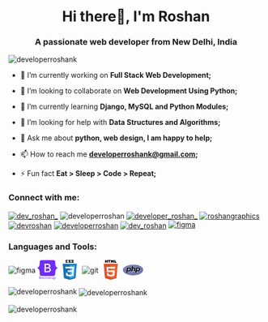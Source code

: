 <h1 align="center">Hi there👋, I'm Roshan </h1>
<h3 align="center">A passionate web developer from New Delhi, India</h3>

<p align="left"> <img src="https://komarev.com/ghpvc/?username=developerroshank&label=Profile%20views&color=0e75b6&style=flat" alt="developerroshank" /> </p>

- 🔭 I’m currently working on **Full Stack Web Development;**

- 👯 I’m looking to collaborate on **Web Development Using Python;**

- 🌱 I’m currently learning **Django, MySQL and Python Modules;**

- 🤝 I’m looking for help with **Data Structures and Algorithms;**

- 💬 Ask me about **python, web design, I am happy to help;**

- 📫 How to reach me **developerroshank@gmail.com;**

- ⚡ Fun fact **Eat > Sleep > Code > Repeat;**


<h3 align="left">Connect with me:</h3>
<p align="left">
<a href="https://twitter.com/dev_roshan_" target="blank"><img align="center" src="https://raw.githubusercontent.com/rahuldkjain/github-profile-readme-generator/master/src/images/icons/Social/twitter.svg" alt="dev_roshan_" height="30" width="40" /></a>
<a href="https://linkedin.com/in/developerroshan" target="blank" style="text-decoration: none;"><img align="center" src="https://raw.githubusercontent.com/rahuldkjain/github-profile-readme-generator/master/src/images/icons/Social/linked-in-alt.svg" alt="developerroshan" height="30" width="40" /></a>
<a href="https://instagram.com/developer_roshan_" target="blank"><img align="center" src="https://raw.githubusercontent.com/rahuldkjain/github-profile-readme-generator/master/src/images/icons/Social/instagram.svg" alt="developer_roshan_" height="30" width="40" /></a>
<a href="https://www.behance.net/roshangraphics" target="blank"><img align="center" src="https://raw.githubusercontent.com/rahuldkjain/github-profile-readme-generator/master/src/images/icons/Social/behance.svg" alt="roshangraphics" height="30" width="40" /></a>
<a href="https://www.codechef.com/users/devroshan" target="blank"><img align="center" src="https://cdn.jsdelivr.net/npm/simple-icons@3.1.0/icons/codechef.svg" alt="devroshan" height="30" width="40" /></a>
<a href="https://www.hackerrank.com/developerroshan" target="blank"><img align="center" src="https://raw.githubusercontent.com/rahuldkjain/github-profile-readme-generator/master/src/images/icons/Social/hackerrank.svg" alt="developerroshan" height="30" width="40" /></a>
<a href="https://www.leetcode.com/dev_roshan" target="blank"><img align="center" src="https://raw.githubusercontent.com/rahuldkjain/github-profile-readme-generator/master/src/images/icons/Social/leet-code.svg" alt="dev_roshan" height="30" width="40" /></a>
  <a href="https://www.figma.com/" target="blank"><img src="https://www.vectorlogo.zone/logos/figma/figma-icon.svg" alt="figma" width="40" height="40"/> </a>
</p>


<h3 align="left">Languages and Tools:</h3>
<p align="left">
  <a href="https://www.figma.com/" target="blank" style="text-decoration: none;"><img align="center" src="https://www.vectorlogo.zone/logos/figma/figma-icon.svg" alt="figma" width="40" height="40" /> </a>
  <a href="https://getbootstrap.com" target="blank"style="text-decoration: none;"><img align="center" src="https://raw.githubusercontent.com/devicons/devicon/master/icons/bootstrap/bootstrap-plain-wordmark.svg" alt="bootstrap" width="40" height="40" /> </a>
  <a href="https://www.w3schools.com/css/" target="blank"style="text-decoration: none;"><img align="center" src="https://raw.githubusercontent.com/devicons/devicon/master/icons/css3/css3-original-wordmark.svg" alt="css3" width="40" height="40" /> </a>
  <a href="https://git-scm.com/" target="blank"style="text-decoration: none;"><img align="center" src="https://www.vectorlogo.zone/logos/git-scm/git-scm-icon.svg" alt="git" width="40" height="40" /> </a>
  <a href="https://www.w3.org/html/" target="blank" style="text-decoration: none;"><img align="center" src="https://raw.githubusercontent.com/devicons/devicon/master/icons/html5/html5-original-wordmark.svg" alt="" width="40" height="40" /> </a>
  <a href="https://www.php.net" target="blank" style="text-decoration: none;"><img align="center" src="https://raw.githubusercontent.com/devicons/devicon/master/icons/php/php-original.svg" alt="php" width="40" height="40" /> </a>
</p>
<!-- <p align="left"><img src="https://cdn.worldvectorlogo.com/logos/arduino-1.svg" alt="arduino" width="40" height="40"/> 
  <a href="https://getbootstrap.com" target="blank"> 
    <img src="https://raw.githubusercontent.com/devicons/devicon/master/icons/bootstrap/bootstrap-plain-wordmark.svg" alt="bootstrap" width="40" height="40"/> 
  </a> 
  <a href="https://www.w3schools.com/css/" target="blank"> 
    <img src="https://raw.githubusercontent.com/devicons/devicon/master/icons/css3/css3-original-wordmark.svg" alt="css3" width="40" height="40"/>
  </a> 
  <a href="https://www.figma.com/" target="blank"> 
    <img src="https://www.vectorlogo.zone/logos/figma/figma-icon.svg" alt="figma" width="40" height="40"/> 
  </a> 
  <a href="https://git-scm.com/" target="blank"> 
    <img src="https://www.vectorlogo.zone/logos/git-scm/git-scm-icon.svg" alt="git" width="40" height="40"/> 
  </a> 
  <a href="https://www.w3.org/html/" target="blank"> 
    <img src="https://raw.githubusercontent.com/devicons/devicon/master/icons/html5/html5-original-wordmark.svg" alt="html5" width="40" height="40"/> 
  </a> 
  <a href="https://www.adobe.com/in/products/illustrator.html" target="blank"> 
    <img src="https://www.vectorlogo.zone/logos/adobe_illustrator/adobe_illustrator-icon.svg" alt="illustrator" width="40" height="40"/> 
  </a> 
  <a href="https://developer.mozilla.org/en-US/docs/Web/JavaScript" target="blank"> 
    <img src="https://raw.githubusercontent.com/devicons/devicon/master/icons/javascript/javascript-original.svg" alt="javascript" width="40" height="40"/> 
  </a> 
  <a href="https://www.photoshop.com/en" target="blank"> 
    <img src="https://raw.githubusercontent.com/devicons/devicon/master/icons/photoshop/photoshop-line.svg" alt="photoshop" width="40" height="40"/> 
  </a> 
  <a href="https://www.php.net" target="blank"> 
    <img src="https://raw.githubusercontent.com/devicons/devicon/master/icons/php/php-original.svg" alt="php" width="40" height="40"/> 
  </a> 
  <a href="https://www.python.org" target="blank"> 
    <img src="https://raw.githubusercontent.com/devicons/devicon/master/icons/python/python-original.svg" alt="python" width="40" height="40"/> 
  </a> 
  <a href="https://sass-lang.com" target="blank"> 
    <img src="https://raw.githubusercontent.com/devicons/devicon/master/icons/sass/sass-original.svg" alt="sass" width="40" height="40"/> 
  </a> 
  <a href="https://tailwindcss.com/" target="blank"> 
    <img src="https://www.vectorlogo.zone/logos/tailwindcss/tailwindcss-icon.svg" alt="tailwind" width="40" height="40"/> 
  </a> 
</p>
 -->
<p><img align="left" src="https://github-readme-stats.vercel.app/api/top-langs?username=developerroshank&show_icons=true&locale=en&layout=compact" alt="developerroshank" /></p>

<p>&nbsp;<img align="center" src="https://github-readme-stats.vercel.app/api?username=developerroshank&show_icons=true&locale=en" alt="developerroshank" /></p>

<p><img align="center" src="https://github-readme-streak-stats.herokuapp.com/?user=developerroshank&" alt="developerroshank" /></p>

